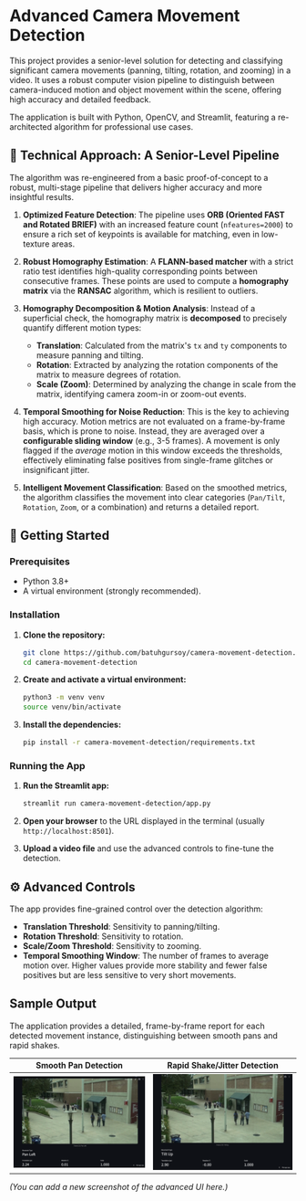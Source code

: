 # Advanced Camera Movement Detection

This project provides a senior-level solution for detecting and classifying significant camera movements (panning, tilting, rotation, and zooming) in a video. It uses a robust computer vision pipeline to distinguish between camera-induced motion and object movement within the scene, offering high accuracy and detailed feedback.

The application is built with Python, OpenCV, and Streamlit, featuring a re-architected algorithm for professional use cases.

## 🤖 Technical Approach: A Senior-Level Pipeline

The algorithm was re-engineered from a basic proof-of-concept to a robust, multi-stage pipeline that delivers higher accuracy and more insightful results.

1.  **Optimized Feature Detection**: The pipeline uses **ORB (Oriented FAST and Rotated BRIEF)** with an increased feature count (`nfeatures=2000`) to ensure a rich set of keypoints is available for matching, even in low-texture areas.

2.  **Robust Homography Estimation**: A **FLANN-based matcher** with a strict ratio test identifies high-quality corresponding points between consecutive frames. These points are used to compute a **homography matrix** via the **RANSAC** algorithm, which is resilient to outliers.

3.  **Homography Decomposition & Motion Analysis**: Instead of a superficial check, the homography matrix is **decomposed** to precisely quantify different motion types:
    *   **Translation**: Calculated from the matrix's `tx` and `ty` components to measure panning and tilting.
    *   **Rotation**: Extracted by analyzing the rotation components of the matrix to measure degrees of rotation.
    *   **Scale (Zoom)**: Determined by analyzing the change in scale from the matrix, identifying camera zoom-in or zoom-out events.

4.  **Temporal Smoothing for Noise Reduction**: This is the key to achieving high accuracy. Motion metrics are not evaluated on a frame-by-frame basis, which is prone to noise. Instead, they are averaged over a **configurable sliding window** (e.g., 3-5 frames). A movement is only flagged if the *average* motion in this window exceeds the thresholds, effectively eliminating false positives from single-frame glitches or insignificant jitter.

5.  **Intelligent Movement Classification**: Based on the smoothed metrics, the algorithm classifies the movement into clear categories (`Pan/Tilt`, `Rotation`, `Zoom`, or a combination) and returns a detailed report.

## 🚀 Getting Started

### Prerequisites

*   Python 3.8+
*   A virtual environment (strongly recommended).

### Installation

1.  **Clone the repository:**
    ```bash
    git clone https://github.com/batuhgursoy/camera-movement-detection.git
    cd camera-movement-detection
    ```

2.  **Create and activate a virtual environment:**
    ```bash
    python3 -m venv venv
    source venv/bin/activate
    ```

3.  **Install the dependencies:**
    ```bash
    pip install -r camera-movement-detection/requirements.txt
    ```

### Running the App

1.  **Run the Streamlit app:**
    ```bash
    streamlit run camera-movement-detection/app.py
    ```

2.  **Open your browser** to the URL displayed in the terminal (usually `http://localhost:8501`).

3.  **Upload a video file** and use the advanced controls to fine-tune the detection.

## ⚙️ Advanced Controls

The app provides fine-grained control over the detection algorithm:

*   **Translation Threshold**: Sensitivity to panning/tilting.
*   **Rotation Threshold**: Sensitivity to rotation.
*   **Scale/Zoom Threshold**: Sensitivity to zooming.
*   **Temporal Smoothing Window**: The number of frames to average motion over. Higher values provide more stability and fewer false positives but are less sensitive to very short movements.

## Sample Output

The application provides a detailed, frame-by-frame report for each detected movement instance, distinguishing between smooth pans and rapid shakes.

| Smooth Pan Detection | Rapid Shake/Jitter Detection |
| :---: | :---: |
| ![Pan Left Detection](./assets/sample-output.png) | ![Shake Detection](./assets/sample-output2.png) |

*(You can add a new screenshot of the advanced UI here.)*
